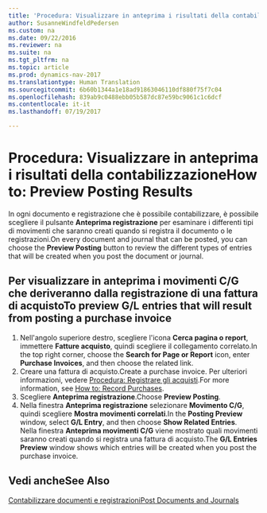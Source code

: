 ```yaml
---
title: 'Procedura: Visualizzare in anteprima i risultati della contabilizzazione'
author: SusanneWindfeldPedersen
ms.custom: na
ms.date: 09/22/2016
ms.reviewer: na
ms.suite: na
ms.tgt_pltfrm: na
ms.topic: article
ms.prod: dynamics-nav-2017
ms.translationtype: Human Translation
ms.sourcegitcommit: 6b60b1344a1e18ad91863046110df880f75f7c04
ms.openlocfilehash: 839ab9c0488ebb05b587dc87e59bc9061c1c6dcf
ms.contentlocale: it-it
ms.lasthandoff: 07/19/2017

---
```

    
# <a name="how-to-preview-posting-results"></a><span data-ttu-id="cd780-102">Procedura: Visualizzare in anteprima i risultati della contabilizzazione</span><span class="sxs-lookup"><span data-stu-id="cd780-102">How to: Preview Posting Results</span></span>
<span data-ttu-id="cd780-103">In ogni documento e registrazione che è possibile contabilizzare, è possibile scegliere il pulsante **Anteprima registrazione** per esaminare i differenti tipi di movimenti che saranno creati quando si registra il documento o le registrazioni.</span><span class="sxs-lookup"><span data-stu-id="cd780-103">On every document and journal that can be posted, you can choose the **Preview Posting** button to review the different types of entries that will be created when you post the document or journal.</span></span>

## <a name="to-preview-gl-entries-that-will-result-from-posting-a-purchase-invoice"></a><span data-ttu-id="cd780-104">Per visualizzare in anteprima i movimenti C/G che deriveranno dalla registrazione di una fattura di acquisto</span><span class="sxs-lookup"><span data-stu-id="cd780-104">To preview G/L entries that will result from posting a purchase invoice</span></span>
1. <span data-ttu-id="cd780-105">Nell'angolo superiore destro, scegliere l'icona **Cerca pagina o report**, immettere **Fatture acquisto**, quindi scegliere il collegamento correlato.</span><span class="sxs-lookup"><span data-stu-id="cd780-105">In the top right corner, choose the **Search for Page or Report** icon, enter **Purchase Invoices**, and then choose the related link.</span></span>
2. <span data-ttu-id="cd780-106">Creare una fattura di acquisto.</span><span class="sxs-lookup"><span data-stu-id="cd780-106">Create a purchase invoice.</span></span> <span data-ttu-id="cd780-107">Per ulteriori informazioni, vedere [Procedura: Registrare gli acquisti](purchasing-how-record-purchases.md).</span><span class="sxs-lookup"><span data-stu-id="cd780-107">For more information, see [How to: Record Purchases](purchasing-how-record-purchases.md).</span></span>
3. <span data-ttu-id="cd780-108">Scegliere **Anteprima registrazione**.</span><span class="sxs-lookup"><span data-stu-id="cd780-108">Choose **Preview Posting**.</span></span>
4. <span data-ttu-id="cd780-109">Nella finestra **Anteprima registrazione** selezionare **Movimento C/G**, quindi scegliere **Mostra movimenti correlati**.</span><span class="sxs-lookup"><span data-stu-id="cd780-109">In the **Posting Preview** window, select **G/L Entry**, and then choose **Show Related Entries**.</span></span>  
<span data-ttu-id="cd780-110">Nella finestra **Anteprima movimenti C/G** viene mostrato quali movimenti saranno creati quando si registra una fattura di acquisto.</span><span class="sxs-lookup"><span data-stu-id="cd780-110">The **G/L Entries Preview** window shows which entries will be created when you post the purchase invoice.</span></span>

## <a name="see-also"></a><span data-ttu-id="cd780-111">Vedi anche</span><span class="sxs-lookup"><span data-stu-id="cd780-111">See Also</span></span>
[<span data-ttu-id="cd780-112">Contabilizzare documenti e registrazioni</span><span class="sxs-lookup"><span data-stu-id="cd780-112">Post Documents and Journals</span></span>](ui-post-documents-journals.md)


